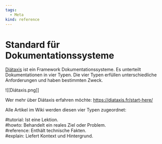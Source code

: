 ```yaml
---
tags:
  - Meta
kind: reference
---
```

# Standard für Dokumentationssysteme

[Diátaxis](https://diataxis.fr/) ist ein Framework Dokumentationssysteme. Es unterteilt Dokumentationen in vier Typen. Die vier Typen erfüllen unterschiedliche Anforderungen und haben bestimmten Zweck.

![[Diátaxis.png]]


Wer mehr über Diátaxis erfahren möchte: <https://diataxis.fr/start-here/>

Alle Artikel im Wiki werden diesen vier Typen zugeordnet:

#tutorial: Ist eine Lektion.\
#howto:  Behandelt ein reales Ziel oder Problem.\
#reference: Enthält technische Fakten.\
#explain:  Liefert Kontext und Hintergrund.